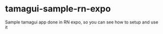 # tamagui-sample-rn-expo
Sample tamagui app done in RN expo, so you can see how to setup and use it
